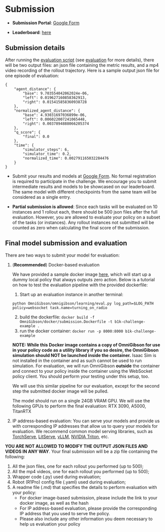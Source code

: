 # Submission

- **Submission Portal**: [Google Form](https://forms.gle/54tVqi5zs3ANGutn7)

- **Leaderboard**: [here](./leaderboard.md)


## **Submission details**

After running the [evaluation script](https://github.com/StanfordVL/BEHAVIOR-1K/blob/main/OmniGibson/omnigibson/learning/eval.py) (see [evaluation](./evaluation.md) for more details), there will be two output files: an json file containing the metric results, and a mp4 video recording of the rollout trajectory. Here is a sample output json file for one episode of evaluation:

```
{
    "agent_distance": {
        "base": 9.703554042062024e-06, 
        "left": 0.019627160858362913, 
        "right": 0.015415858360938728
    }, 
    "normalized_agent_distance": {
        "base": 4.93031697036899e-06, 
        "left": 0.006022007241065448, 
        "right": 0.0037894888066205374
    }, 
    "q_score": {
        "final": 0.0
    }, 
    "time": {
        "simulator_steps": 6, 
        "simulator_time": 0.2, 
        "normalized_time": 0.002791165032284476
    }
}
```

- Submit your results and models at [Google Form](https://forms.gle/54tVqi5zs3ANGutn7). No formal registration is required to participate in the challenge. We encourage you to submit intermediate results and models to be showcased on our leaderboard. The same model with different checkpoints from the same team will be considered as a single entry.

- **Partial submission is allowed**: Since each tasks will be evaluated on 10 instances and 1 rollout each, there should be 500 json files after the full evaluation. However, you are allowed to evaluate your policy on a subset of the tasks (or instances). Any rollout instances not submitted will be counted as zero when calculating the final score of the submission. 


## **Final model submission and evaluation**

There are two ways to submit your model for evaluation:

1. (**Recommended**) Docker-based evaluation
    
    We have provided a sample docker image [here](https://github.com/StanfordVL/BEHAVIOR-1K/blob/main/OmniGibson/docker/submission.Dockerfile), which will start up a dummy local policy that always outputs zero action. Below is a tutorial on how to test the evaluation pipeline with the provided dockerfile:
    
    1. Start up an evaluation instance in another terminal: 
    ```
    python OmniGibson/omnigibson/learning/eval.py log_path=$LOG_PATH policy=websocket task.name=turning_on_radio
    ```
    2. build the dockerfile: `docker build -f OmniGibson/docker/submission.Dockerfile -t b1k-challenge-example .`
    3. run the docker container: `docker run -p 8000:8000 b1k-challenge-example`

    **NOTE: While this Docker image contains a copy of OmniGibson for use in your policy code as a utility library if you so desire, the OmniGibson simulation should NOT be launched inside the container.** Isaac Sim is not installed in the container and as such cannot be used to run simulation. For evaluation, we will run OmniGibson **outside** the container and connect to your policy inside the container using the WebSocket policy client. You should perform your testing under this setup, too.

    We will use this similar pipeline for our evaluation, except for the second step the submitted docker image will be pulled. 
    
    The model should run on a single 24GB VRAM GPU. We will use the following GPUs to perform the final evaluation: RTX 3090, A5000, TitanRTX

2. IP address-based evaluation: You can serve your models and provide us with corresponding IP addresses that allow us to query your models for evaluation. We recommend common model serving libraries, such as [TorchServe](https://docs.pytorch.org/serve/), [LitServe](https://lightning.ai/docs/litserve/home), [vLLM](https://docs.vllm.ai/en/latest/index.html), [NVIDIA Triton](https://docs.nvidia.com/deeplearning/triton-inference-server/user-guide/docs/index.html), etc.


**YOU ARE NOT ALLOWED TO MODIFY THE OUTPUT JSON FILES AND VIDEOS IN ANY WAY**. Your final submission will be a zip file containing the following:

1. All the json files, one for each rollout you performed (up to 500);
2. All the mp4 videos, one for each rollout you performed (up to 500);
3. Wrapper code (.py) used during evaluation;
4. Robot (R1Pro) config file (.yaml) used during evaluation; 
5. A readme file (.md) that specifies the details to perform evaluation with your policy:
    - For docker image-based submission, please include the link to your docker image, as well as the hash
    - For IP address-based evaluation, please provide the corresponding IP address that you used to serve the policy.
    - Please also include any other information you deem necessary to help us evaluation your policy
